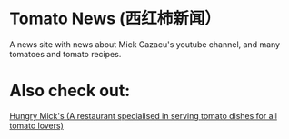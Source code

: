 # Tomato News (西红柿新闻）
A news site with news about Mick Cazacu's youtube channel, and many tomatoes and tomato recipes.
# Also check out:
<a href="albertkemp.github.io/hungry_micks/">Hungry Mick's (A restaurant specialised in serving tomato dishes for all tomato lovers)</a>
